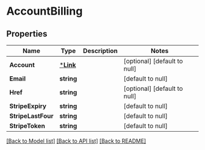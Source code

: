 # AccountBilling

## Properties
Name | Type | Description | Notes
------------ | ------------- | ------------- | -------------
**Account** | [***Link**](Link.md) |  | [optional] [default to null]
**Email** | **string** |  | [default to null]
**Href** | **string** |  | [optional] [default to null]
**StripeExpiry** | **string** |  | [default to null]
**StripeLastFour** | **string** |  | [default to null]
**StripeToken** | **string** |  | [default to null]

[[Back to Model list]](../README.md#documentation-for-models) [[Back to API list]](../README.md#documentation-for-api-endpoints) [[Back to README]](../README.md)


